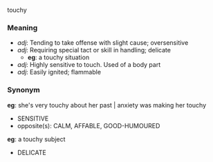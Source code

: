 touchy
### Meaning
+ _adj_: Tending to take offense with slight cause; oversensitive
+ _adj_: Requiring special tact or skill in handling; delicate
    + __eg__: a touchy situation
+ _adj_: Highly sensitive to touch. Used of a body part
+ _adj_: Easily ignited; flammable

### Synonym

__eg__: she's very touchy about her past | anxiety was making her touchy

+ SENSITIVE
+ opposite(s): CALM, AFFABLE, GOOD-HUMOURED

__eg__: a touchy subject

+ DELICATE


